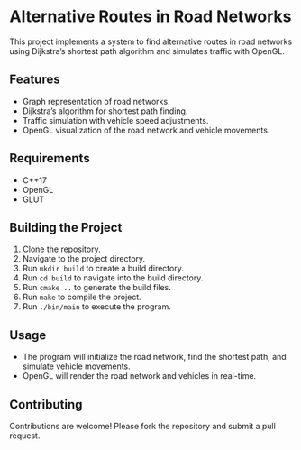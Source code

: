 # Alternative Routes in Road Networks

This project implements a system to find alternative routes in road networks using Dijkstra’s shortest path algorithm and simulates traffic with OpenGL.

## Features
- Graph representation of road networks.
- Dijkstra’s algorithm for shortest path finding.
- Traffic simulation with vehicle speed adjustments.
- OpenGL visualization of the road network and vehicle movements.

## Requirements
- C++17
- OpenGL
- GLUT

## Building the Project
1. Clone the repository.
2. Navigate to the project directory.
3. Run `mkdir build` to create a build directory.
4. Run `cd build` to navigate into the build directory.
5. Run `cmake ..` to generate the build files.
6. Run `make` to compile the project.
7. Run `./bin/main` to execute the program.

## Usage
- The program will initialize the road network, find the shortest path, and simulate vehicle movements.
- OpenGL will render the road network and vehicles in real-time.

## Contributing
Contributions are welcome! Please fork the repository and submit a pull request.